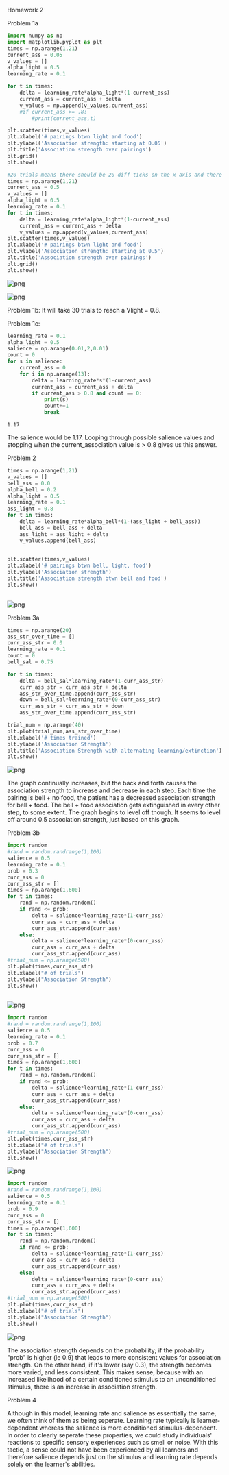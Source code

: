 Homework 2

Problem 1a


```python
import numpy as np
import matplotlib.pyplot as plt
times = np.arange(1,21)
current_ass = 0.05
v_values = []
alpha_light = 0.5
learning_rate = 0.1

for t in times:
    delta = learning_rate*alpha_light*(1-current_ass)
    current_ass = current_ass + delta
    v_values = np.append(v_values,current_ass)
    #if current_ass >= .8:
        #print(current_ass,t)

plt.scatter(times,v_values)
plt.xlabel('# pairings btwn light and food')
plt.ylabel('Association strength: starting at 0.05')
plt.title('Association strength over pairings')
plt.grid()
plt.show()

#20 trials means there should be 20 diff ticks on the x axis and there will be 20 association strengths, one for each one.
times = np.arange(1,21)
current_ass = 0.5
v_values = []
alpha_light = 0.5
learning_rate = 0.1
for t in times:
    delta = learning_rate*alpha_light*(1-current_ass)
    current_ass = current_ass + delta
    v_values = np.append(v_values,current_ass)
plt.scatter(times,v_values)
plt.xlabel('# pairings btwn light and food')
plt.ylabel('Association strength: starting at 0.5')
plt.title('Association strength over pairings')
plt.grid()
plt.show() 

```


![png](output_2_0.png)



![png](output_2_1.png)


Problem 1b:
It will take 30 trials to reach a Vlight = 0.8.

Problem 1c:


```python
learning_rate = 0.1
alpha_light = 0.5
salience = np.arange(0.01,2,0.01)
count = 0
for s in salience:
    current_ass = 0
    for i in np.arange(13):
        delta = learning_rate*s*(1-current_ass)
        current_ass = current_ass + delta
        if current_ass > 0.8 and count == 0:
            print(s)
            count+=1
            break

```

    1.17


The salience would be 1.17. Looping through possible salience values and stopping when the current_association value is > 0.8 gives us this answer.

Problem 2


```python
times = np.arange(1,21)
v_values = []
bell_ass = 0.0
alpha_bell = 0.2
alpha_light = 0.5
learning_rate = 0.1
ass_light = 0.8
for t in times:
    delta = learning_rate*alpha_bell*(1-(ass_light + bell_ass))
    bell_ass = bell_ass + delta
    ass_light = ass_light + delta
    v_values.append(bell_ass)

    
plt.scatter(times,v_values)
plt.xlabel('# pairings btwn bell, light, food')
plt.ylabel('Association strength')
plt.title('Association strength btwn bell and food')
plt.show()
    

```


![png](output_8_0.png)


Problem 3a


```python
times = np.arange(20)
ass_str_over_time = []
curr_ass_str = 0.0
learning_rate = 0.1
count = 0
bell_sal = 0.75

for t in times:
    delta = bell_sal*learning_rate*(1-curr_ass_str)
    curr_ass_str = curr_ass_str + delta
    ass_str_over_time.append(curr_ass_str)
    down = bell_sal*learning_rate*(0-curr_ass_str)
    curr_ass_str = curr_ass_str + down
    ass_str_over_time.append(curr_ass_str)

trial_num = np.arange(40)
plt.plot(trial_num,ass_str_over_time)
plt.xlabel('# times trained')
plt.ylabel('Association Strength')
plt.title('Association Strength with alternating learning/extinction')
plt.show()
```


![png](output_10_0.png)


The graph continually increases, but the back and forth causes the association strength to increase and decrease in each step. Each time the pairing is bell + no food, the patient has a decreased association strength for bell + food. The bell + food association gets extinguished in every other step, to some extent. The graph begins to level off though. It seems to level off around 0.5 association strength, just based on this graph.

Problem 3b


```python
import random
#rand = random.randrange(1,100)
salience = 0.5
learning_rate = 0.1
prob = 0.3
curr_ass = 0
curr_ass_str = []
times = np.arange(1,600)
for t in times:
    rand = np.random.random()
    if rand <= prob:
        delta = salience*learning_rate*(1-curr_ass)
        curr_ass = curr_ass + delta
        curr_ass_str.append(curr_ass)
    else:
        delta = salience*learning_rate*(0-curr_ass)
        curr_ass = curr_ass + delta
        curr_ass_str.append(curr_ass)
#trial_num = np.arange(500)
plt.plot(times,curr_ass_str)
plt.xlabel("# of trials")
plt.ylabel("Association Strength")
plt.show()
    
```


![png](output_13_0.png)



```python
import random
#rand = random.randrange(1,100)
salience = 0.5
learning_rate = 0.1
prob = 0.7
curr_ass = 0
curr_ass_str = []
times = np.arange(1,600)
for t in times:
    rand = np.random.random()
    if rand <= prob:
        delta = salience*learning_rate*(1-curr_ass)
        curr_ass = curr_ass + delta
        curr_ass_str.append(curr_ass)
    else:
        delta = salience*learning_rate*(0-curr_ass)
        curr_ass = curr_ass + delta
        curr_ass_str.append(curr_ass)
#trial_num = np.arange(500)
plt.plot(times,curr_ass_str)
plt.xlabel("# of trials")
plt.ylabel("Association Strength")
plt.show()
```


![png](output_14_0.png)



```python
import random
#rand = random.randrange(1,100)
salience = 0.5
learning_rate = 0.1
prob = 0.9
curr_ass = 0
curr_ass_str = []
times = np.arange(1,600)
for t in times:
    rand = np.random.random()
    if rand <= prob:
        delta = salience*learning_rate*(1-curr_ass)
        curr_ass = curr_ass + delta
        curr_ass_str.append(curr_ass)
    else:
        delta = salience*learning_rate*(0-curr_ass)
        curr_ass = curr_ass + delta
        curr_ass_str.append(curr_ass)
#trial_num = np.arange(500)
plt.plot(times,curr_ass_str)
plt.xlabel("# of trials")
plt.ylabel("Association Strength")
plt.show()
```


![png](output_15_0.png)


The association strength depends on the probability; if the probability "prob" is higher (ie 0.9) that leads to more consistent values for association strength. On the other hand, if it's lower (say 0.3), the strength becomes more varied, and less consistent. This makes sense, because with an increased likelihood of a certain conditioned stimulus to an unconditioned stimulus, there is an increase in association strength.

Problem 4

Although in this model, learning rate and salience as essentially the same, we often think of them as being seperate. Learning rate typically is learner-dependent whereas the salience is more conditioned stimulus-dependent. In order to clearly seperate these properties, we could study individuals' reactions to specific sensory experiences such as smell or noise. With this tactic, a sense could not have been experienced by all learners and therefore salience depends just on the stimulus and learning rate depends solely on the learner's abilities.
